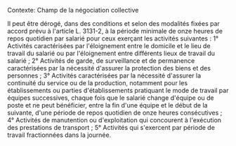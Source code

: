 Contexte: Champ de la négociation collective

Il peut être dérogé, dans des conditions et selon des modalités fixées par accord prévu à l'article L. 3131-2, à la période minimale de onze heures de repos quotidien par salarié pour ceux exerçant les activités suivantes : 1° Activités caractérisées par l'éloignement entre le domicile et le lieu de travail du salarié ou par l'éloignement entre différents lieux de travail du salarié ; 2° Activités de garde, de surveillance et de permanence caractérisées par la nécessité d'assurer la protection des biens et des personnes ; 3° Activités caractérisées par la nécessité d'assurer la continuité du service ou de la production, notamment pour les établissements ou parties d'établissements pratiquant le mode de travail par équipes successives, chaque fois que le salarié change d'équipe ou de poste et ne peut bénéficier, entre la fin d'une équipe et le début de la suivante, d'une période de repos quotidien de onze heures consécutives ; 4° Activités de manutention ou d'exploitation qui concourent à l'exécution des prestations de transport ; 5° Activités qui s'exercent par période de travail fractionnées dans la journée.